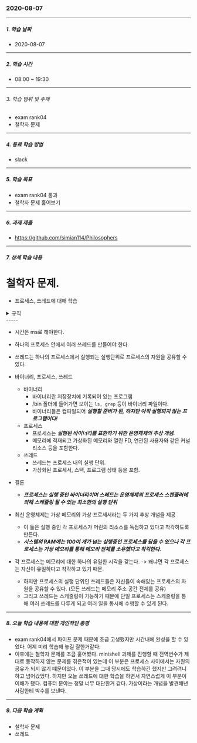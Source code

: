 ### 2020-08-07

-----
##### 1. 학습 날짜
- 2020-08-07

-----
##### 2. 학습 시간
- 08:00 ~ 19:30
-----
###### 3. 학습 범위 및 주제
- exam rank04
- 철학자 문제

-----
##### 4. 동료 학습 방법
- slack

-----
##### 5. 학습 목표
- exam rank04 통과
- 철학자 문제 훑어보기

-----
##### 6. 과제 제출
- https://github.com/simian114/Philosophers

-----
##### 7. 상세 학습 내용

# 철학자 문제.

- 프로세스, 쓰레드에 대해 학습

<details><summary>규칙</summary><blockquote>

<details><summary>기본규칙</summary><blockquote>
  
  1. 철학자는 잠 -> 생각 -> 식사 ->잠.. 을 반복한다.
  2. 식사를 하기 위해서는 두 개의 포크가 필요하다.
  3. 한명의 철학자가 죽는 순간 프로그램이 종료된다.(옵션이 주어지면 죽기 전에도 프로그램이 종료될 수 있음)
  4. 철학자는 이름으로 숫자가 주어진다. 원횽으로 둘러싸 앉고 N번째 철학자 양 옆에는 N-1, N+1 철학자가 있어야한다.
  5. 모든 철학자의 상태는 아래와 같이 출력된다.
    ```
    ◦ timestamp_in_ms X has taken a fork
    ◦ timestamp_in_ms X is eating
    ◦ timestamp_in_ms X is sleeping
    ◦ timestamp_in_ms X is thinking
    ◦ timestamp_in_ms X died
    ```
  6. 모든 시간은 ms로 표시된다.
  7. 철학자가 죽으면 10ms 이내로 문구가 출력되어야한다.
  8. 철학자를 살려라!
  
</blockquote></details>
  
<details><summary>변수</summary><blockquote>
  
  1. number_of_philosophers: 철학자 수, 포크의 수
  2. time_to_die: 마지막 식사 이후 주어진 시간만큼 식사를 하지 못하면 철학자가 죽음
  3. time_to_eat: 식사 걸리는 시간.
  4. time_to_sleep: 잠자는 시간.
  5. number_of_times_each_philosopher_must_eat: ***옵션*** 이 옵션이 주어지면 한명이 죽기전에 모든 철학자가 ***최소한의 식사***를 하게 된다면 프로그램 종료
  
</blockquote></details>
</blockquote></details>
-----

- 시간은 ms로 해야한다.
- 하나의 프로세스 안에서 여러 쓰레드를 만들어야 한다.
- 쓰레드는 하나의 프로세스에서 실행되는 실행단위로 프로세스의 자원을 공유할 수 있다.


- 바이너리, 프로세스, 쓰레드
  - 바이너리
    - 바이너리란 저장장치에 기록되어 있는 프로그램
    - /bin 폴더에 들어가면 보이는 ```ls, grep``` 등이 바이너리 파일이다.
    - 바이너리들은 컴파일되어 ***실행할 준비가 된, 하지만 아직 실행되지 않는 프로그램이다!***
  - 프로세스
    - 프로세스는 ***실행된 바이너리를 표한하기 위한 운영체제의 추상 개념.***
    - 메모리에 적재되고 가상화된 메모리와 열린 FD, 연관된 사용자와 같은 커널 리소스 등을 포함한다.
  - 쓰레드
    - 쓰레드는 프로세스 내의 실행 단위.
    - 가상화된 프로세서, 스택, 프로그램 상태 등을 포함.
    
- 결론
  - ***프로세스는 실행 중인 바이너리이며 스레드는 운영체제의 프로세스 스켄줄러에 의해 스케줄링 될 수 있는 최소한의 실행 단위***
  
- 최신 운영체제는 가상 메모리와 가상 프로세서라는 두 가지 추상 개념을 제공
  - 이 둘은 실행 중인 각 프로세스가 머린의 리소스를 독점하고 있다고 착각하도록 만든다.
  - ***시스템의 RAM에는 100여 개가 넘는 실행중인 프로세스를 담을 수 있으나 각 프로세스는 가상 메모리를 통해 메모리 전체를 소유했다고 착각한다.***
  
- 각 프로세스는 메모리에 대한 하나의 유일한 시각을 갖는다. -> 왜냐면 각 프로세스는 자신이 유일하다고 착각하고 있기 때문.
  - 하지만 프로세스의 실행 단위인 쓰레드들은 자신들이 속해있는 프로세스의 자원을 공유할 수 있다. (모든 쓰레드는 메모리 주소 공간 전체를 공유)
  - 그리고 쓰레드는 스케줄링이 가능하기 때문에 단일 프로세스는 스케줄링을 통해 여러 쓰레드를 다루게 되고 여러 일을 동시에 수행할 수 있게 된다.


-----

##### 8. 오늘 학습 내용에 대한 개인적인 총평
- exam rank04에서 파이프 문제 때문에 조금 고생했지만 시간내에 완성을 할 수 있었다. 어제 미리 학습해 놓길 잘한거같다.
- 이후에는 철학자 문제를 조금 훑어봤다. minishell 과제를 진행할 때 전역변수가 제대로 동작하지 않는 문제를 겪은적이 있는데 이 부분은 프로세스 사이에서는 자원의 공유가 되지 않기 떄문이었다. 이 부분을 그때 당시에도 학습하긴 했지만 그려려니 하고 넘어갔었다. 하지만 오늘 쓰레드에 대한 학습을 하면서 자연스럽게 이 부분이 이해가 됐다. 컴퓨터 분야는 정말 너무 대단한거 같다. 가상이라는 개념을 발견해낸 사람한테 박수를 보낸다.


-----
##### 9. 다음 학습 계획
- 철학자 문제
- 쓰레드
